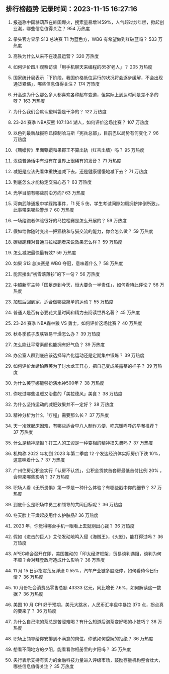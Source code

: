 
## 排行榜趋势 记录时间：2023-11-15 16:27:16
  
  1. 报道称中国糖葫芦在韩国爆火，搜索量暴增1459%，人气超过炒年糕，掀起创业潮，哪些信息值得关注？ 954 万热度
    
  2. 拳头官方显示 S13 总决赛 T1 为蓝色方，WBG 有希望做到红破蓝吗？ 533 万热度
    
  3. 高铁为什么从来不在凌晨运营？ 320 万热度
    
  4. 如何评价四川观察访谈「用手机聊天来编程的85岁老人」？ 205 万热度
    
  5. 国家统计局表示「下阶段，我国价格低位运行的状况将会逐步缓解，不会出现通货紧缩」，哪些信息值得关注？ 174 万热度
    
  6. 开高速为什么那么多人都喜欢各种超车变道，但实际上到达时间是差不多的呀？ 163 万热度
    
  7. 为什么我们会默认塑料袋是干净的？ 122 万热度
    
  8. 23-24 赛季 NBA灰熊 107:134 湖人，如何评价这场比赛？ 107 万热度
    
  9. 以色列最新战报称已控制哈马斯「宪兵总部」，目前巴以局势有何变化？ 96 万热度
    
  10. 《甄嬛传》里面甄嬛和果郡王不算出轨（红杏出墙）吗？ 95 万热度
    
  11. 汉语普通话中有没有在世界上很稀有的发音？ 71 万热度
    
  12. 减肥是应该先看体重快速减下去，还是健康缓慢地减下去？ 71 万热度
    
  13. 到底怎么才能稳定交易心态？ 63 万热度
    
  14. 光学目前有哪些前沿方向? 63 万热度
    
  15. 河南武陟通报中学踩踏事件，「1 死 5 伤，学生考试间隙如厕拥挤摔倒所致」，此事带来哪些警示？ 60 万热度
    
  16. 一场给跑者体验很好的马拉松赛是怎么开展的？ 59 万热度
    
  17. 假如给你随时变出一把猫粮和与猫交流的能力，你会怎么做？ 59 万热度
    
  18. 碳板跑鞋对普通马拉松跑者来说效果怎么样？ 59 万热度
    
  19. 怎么减肥最快最有效? 59 万热度
    
  20. 如果 S13 总决赛是 WBG 夺冠，意味着什么？ 58 万热度
    
  21. 能否接出“初雪落薄衫”的下一句？ 56 万热度
    
  22. 中超新军主帅「国足走到今天，恒大要负一半责任」，如何看待此评论？ 56 万热度
    
  23. 加班后回到家，适合做哪些简单的运动？ 55 万热度
    
  24. 普通人是否有必要花大量时间和精力去阅读世界名著？ 45 万热度
    
  25. 23-24 赛季 NBA森林狼 VS 勇士，如何评价这场比赛？ 40 万热度
    
  26. 秋冬季孩子皮肤容易干燥怎么办？ 39 万热度
    
  27. 怎么能让平常素颜也能拥有好气色？ 39 万热度
    
  28. 办公室人群到底应该选择碎片化运动还是定期集中锻炼？ 39 万热度
    
  29. 如何评价龙蜥珀西芙为了讨水龙王开心，把自己变成美露莘的样子？ 39 万热度
    
  30. 为什么芙宁娜能够扮演水神500年？ 38 万热度
    
  31. 你吃过哪些温暖又治愈的「美拉德风」美食？ 38 万热度
    
  32. 为什么坚持运动的减肥效果并不一定好？ 38 万热度
    
  33. 精神分析为什么「疗程」需要那么长？ 37 万热度
    
  34. 天一冷就起床困难，有哪些适合早八人制作方便、吃完暖呼呼的早餐推荐？ 37 万热度
    
  35. 什么是精神摩擦？打工人的工资是一种变相的精神损失费吗？ 37 万热度
    
  36. 机构称 2022 年初到 2023 年第二季度 12 个发达经济体实际房价下跌 10%，这意味着什么？ 37 万热度
    
  37. 广州住房公积金实行「认房不认贷」，公积金贷款首套房最低首付比例 20% ，会带来哪些影响？ 37 万热度
    
  38. 职场人看《无所畏惧》第一季是一种什么体验？有哪些戳中你的细节？ 37 万热度
    
  39. 到底什么是职场中员工和领导的共同目标呢？ 36 万热度
    
  40. 冬天脸上干燥起皮用什么护肤品? 36 万热度
    
  41. 2023 年，你觉得哪台手机一眼看上去就别出心裁？ 36 万热度
    
  42. 假如《进击的巨人》艾伦发动地鸣入侵《海贼王》，《火影》，能打得过吗？ 36 万热度
    
  43. APEC峰会召开在即，美国推动的「印太经济框架」贸易谈判遇阻，谈判为何不顺？会对拜登政府造成什么影响？ 36 万热度
    
  44. 11 月 15 日沪指震荡反弹涨 0.55%，汽车产业链多股涨停，如何看待今日行情？ 36 万热度
    
  45. 10 月份社会消费品零售总额 43333 亿元，同比增长 7.6%，如何解读这一数据？ 36 万热度
    
  46. 美国 10 月 CPI 好于预期，美元大跳水，人民币汇率盘中暴拉 370 点，拐点真的要来了？ 36 万热度
    
  47. 为什么自己泡的茶总是苦涩难喝？有什么知道后泡茶变好喝的小技巧？ 36 万热度
    
  48. 职场上领导给你安排到不满意的岗位，你该如何委婉的拒绝？ 36 万热度
    
  49. 想看不同地方的夕阳，能看看你相册里的夕阳吗？ 35 万热度
    
  50. 央行表示支持有实力的金融科技力量进入评级市场，鼓励存量机构整合壮大，哪些信息值得关注？ 35 万热度
    